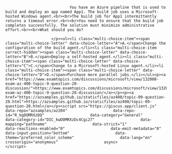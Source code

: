 <p class="card-text">
							
								You have an Azure pipeline that is used to build and deploy an app named App1. The build job uses a Microsoft-hosted Windows agent.<br><br>The build job for App1 intermittently returns a timeout error.<br><br>You need to ensure that the build job completes successfully. The solution must minimize administrative effort.<br><br>What should you do?
							
						</p><ul><li class="multi-choice-item"><span class="multi-choice-letter" data-choice-letter="A">A.</span>Change the configuration of the build agent.</li><li class="multi-choice-item correct-hidden"><span class="multi-choice-letter" data-choice-letter="B">B.</span>Deploy a self-hosted agent.</li><li class="multi-choice-item"><span class="multi-choice-letter" data-choice-letter="C">C.</span>Change to a Microsoft-hosted Linux agent.</li><li class="multi-choice-item"><span class="multi-choice-letter" data-choice-letter="D">D.</span>Purchase more parallel jobs.</li></ul><p><a href="https://www.examtopics.com/discussions/microsoft/view/132008-exam-az-400-topic-9-question-20-discussion/">https://www.examtopics.com/discussions/microsoft/view/132008-exam-az-400-topic-9-question-20-discussion/</a></p><p><a href="https://azsamples.github.io/staticfiles/az400/topic-09-question-20.html">https://azsamples.github.io/staticfiles/az400/topic-09-question-20.html</a></p><script src="https://giscus.app/client.js"                    data-repo="azsamples/az204"                    data-repo-id="R_kgDOMRXzDQ"                    data-category="General"                    data-category-id="DIC_kwDOMRXzDc4Cgi27"                    data-mapping="pathname"                    data-strict="1"                    data-reactions-enabled="0"                    data-emit-metadata="0"                    data-input-position="bottom"                    data-theme="preferred_color_scheme"                    data-lang="en"                    crossorigin="anonymous"                    async>                    </script>